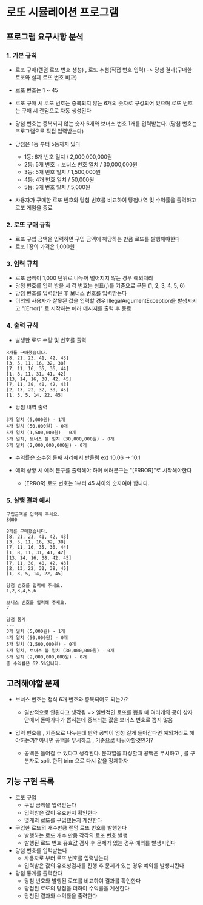 # 로또 시뮬레이션 프로그램
## 프로그램 요구사항 분석
### 1. 기본 규칙
- 로또 구매(랜덤 로또 번호 생성) , 로또 추첨(직접 번호 입력) -> 당첨 결과(구매한 로또와 실제 로또 번호 비교)

- 로또 번호는 1 ~ 45
- 로또 구매 시 로또 번호는 중복되지 않는 6개의 숫자로 구성되어 있으며 로또 번호는 구매 시 랜덤으로 자동 생성된다
- 당첨 번호는 중복되지 않는 숫자 6개와 보너스 번호 1개를 입력받는다. (당첨 번호는 프로그램으로 직접 입력받는다)
- 당첨은 1등 부터 5등까지 있다
    - 1등: 6개 번호 일치 / 2,000,000,000원
    - 2등: 5개 번호 + 보너스 번호 일치 / 30,000,000원
    - 3등: 5개 번호 일치 / 1,500,000원
    - 4등: 4개 번호 일치 / 50,000원
    - 5등: 3개 번호 일치 / 5,000원
- 사용자가 구매한 로또 번호와 당첨 번호를 비교하여 당첨내역 및 수익률을 출력하고 로또 게임을 종료

### 2. 로또 구매 규칙
- 로또 구입 금액을 입력하면 구입 금액에 해당하는 만큼 로또를 발행해야한다
- 로또 1장의 가격은 1,000원

### 3. 입력 규칙
- 로또 금액이 1,000 단위로 나누어 떨어지지 않는 경우 예외처리
- 당첨 번호를 입력 받을 시 각 번호는 쉼표(,)를 기준으로 구분 (1, 2, 3, 4, 5, 6)
- 당첨 번호를 입력받은 후 보너스 번호를 입력받는다
- 이외의 사용자가 잘못된 값을 입력할 경우 IllegalArgumentException을 발생시키고 "[Error]" 로 시작하는 에러 메시지를 출력 후 종료

### 4. 출력 규칙
- 발생한 로또 수량 및 번호를 출력
```
8개를 구매했습니다.
[8, 21, 23, 41, 42, 43] 
[3, 5, 11, 16, 32, 38] 
[7, 11, 16, 35, 36, 44] 
[1, 8, 11, 31, 41, 42] 
[13, 14, 16, 38, 42, 45] 
[7, 11, 30, 40, 42, 43] 
[2, 13, 22, 32, 38, 45] 
[1, 3, 5, 14, 22, 45]
```

- 당첨 내역 출력
```
3개 일치 (5,000원) - 1개
4개 일치 (50,000원) - 0개
5개 일치 (1,500,000원) - 0개
5개 일치, 보너스 볼 일치 (30,000,000원) - 0개
6개 일치 (2,000,000,000원) - 0개
```

- 수익률은 소수점 둘째 자리에서 반올림 ex) 10.06 -> 10.1

- 예외 상황 시 에러 문구를 출력해야 하며 에러문구는 "[ERROR]"로 시작해야한다
    - [ERROR] 로또 번호는 1부터 45 사이의 숫자여야 합니다.

### 5. 실행 결과 예시
```
구입금액을 입력해 주세요.
8000

8개를 구매했습니다.
[8, 21, 23, 41, 42, 43] 
[3, 5, 11, 16, 32, 38] 
[7, 11, 16, 35, 36, 44] 
[1, 8, 11, 31, 41, 42] 
[13, 14, 16, 38, 42, 45] 
[7, 11, 30, 40, 42, 43] 
[2, 13, 22, 32, 38, 45] 
[1, 3, 5, 14, 22, 45]

당첨 번호를 입력해 주세요.
1,2,3,4,5,6

보너스 번호를 입력해 주세요.
7

당첨 통계
---
3개 일치 (5,000원) - 1개
4개 일치 (50,000원) - 0개
5개 일치 (1,500,000원) - 0개
5개 일치, 보너스 볼 일치 (30,000,000원) - 0개
6개 일치 (2,000,000,000원) - 0개
총 수익률은 62.5%입니다.
```

## 고려해야할 문제
- 보너스 번호는 정식 6개 번호와 중복되어도 되는가?
    - 일반적으로 안된다고 생각됨
      => 일반적인 로또를 뽑을 때 여러개의 공이 상자안에서 돌아가다가 뽑히는데 중복되는 값을 보너스 번호로 뽑지 않음

- 입력 번호를 , 기준으로 나누는데 만약 공백이 엄청 길게 들어간다면 예외처리로 해야하는가? 아니면 공백을 무시하고 , 기준으로 나눠야할것인가?
    - 공백은 들어갈 수 있다고 생각된다. 문자열을 파싱할때 공백은 무시하고 , 를 구분자로 split 한뒤 trim 으로 다시 값을 정제하자

## 기능 구현 목록
- 로또 구입
  - 구입 금액을 입력받는다
  - 입력받은 값이 유효한지 확인한다
  - 몇개의 로또를 구입했는지 계산한다
- 구입한 로또의 개수만큼 랜덤 로또 번호를 발행한다
  - 발행하는 로또 개수 만큼 각각의 로또 번호 발행
  - 발행된 로또 번호 유효값 검사 후 문제가 있는 경우 예외를 발생시킨다
- 당첨 번호를 입력받는다
  - 사용자로 부터 로또 번호를 입력받는다
  - 입력받은 값의 유효성검사를 진행 후 문제가 있는 경우 예외를 발생시킨다
- 당첨 통계를 출력한다
  - 당첨 번호와 발행된 로또를 비교하여 결과를 확인한다
  - 당첨된 로또의 당첨을 더하여 수익률을 계산한다
  - 당첨된 결과와 수익률을 출력한다